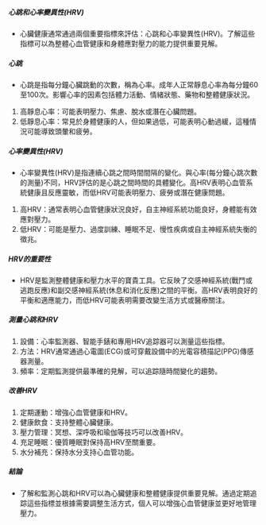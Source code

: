 ##### 心跳和心率變異性(HRV)
* 心臟健康通常通過兩個重要指標來評估：心跳和心率變異性(HRV)。了解這些指標可以為整體心血管健康和身體應對壓力的能力提供重要見解。

##### 心跳
* 心跳是指每分鐘心臟跳動的次數，稱為心率。成年人正常靜息心率為每分鐘60至100次。影響心率的因素包括體力活動、情緒狀態、藥物和整體健康狀況。

1. 高靜息心率：可能表明壓力、焦慮、脫水或潛在心臟問題。
2. 低靜息心率：常見於身體健康的人，但如果過低，可能表明心動過緩，這種情況可能導致頭暈和疲勞。

##### 心率變異性(HRV)
* 心率變異性(HRV)是指連續心跳之間時間間隔的變化。與心率(每分鐘心跳次數的測量)不同，HRV評估的是心跳之間時間的具體變化。高HRV表明心血管系統健康且反應靈敏，而低HRV可能表明壓力、疲勞或潛在健康問題。

1. 高HRV：通常表明心血管健康狀況良好，自主神經系統功能良好，身體能有效應對壓力。
2. 低HRV：可能是壓力、過度訓練、睡眠不足、慢性疾病或自主神經系統失衡的徵兆。

##### HRV的重要性
* HRV是監測整體健康和壓力水平的寶貴工具。它反映了交感神經系統(戰鬥或逃跑反應)和副交感神經系統(休息和消化反應)之間的平衡。高HRV表明良好的平衡和適應能力，而低HRV可能表明需要改變生活方式或醫療關注。

##### 測量心跳和HRV
1. 設備：心率監測器、智能手錶和專用HRV追踪器可以測量這些指標。
2. 方法：HRV通常通過心電圖(ECG)或可穿戴設備中的光電容積描記(PPG)傳感器測量。
3. 頻率：定期監測提供最準確的見解，可以追踪隨時間變化的趨勢。

##### 改善HRV
1. 定期運動：增強心血管健康和HRV。
2. 健康飲食：支持整體心臟健康。
3. 壓力管理：冥想、深呼吸和瑜伽等技巧可以改善HRV。
4. 充足睡眠：優質睡眠對保持高HRV至關重要。
5. 水分補充：保持水分支持心血管功能。

##### 結論
* 了解和監測心跳和HRV可以為心臟健康和整體健康提供重要見解。通過定期追踪這些指標並根據需要調整生活方式，個人可以增強心血管健康並更好地管理壓力。